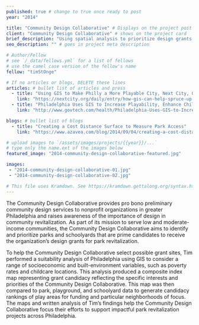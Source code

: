 ```yaml
---
published: true # change to true once ready to post
year: "2014"

title: "Community Design Collaborative" # Displays on the project post page
client: "Community Design Collaborative" # shows on the project card
brief_description: "Using spatial analysis to prioritize design grants in Philadelphia" # shows on the project card
seo_description: "" # goes in project meta description

# Author/Fellow
# see `/_data/fellows.yml` for a list of fellows
# use the camel case version of the fellow's name
fellow: "timStOnge"

# If no articles or blogs, DELETE these lines
articles: # bullet list of articles and press
  - title: "Using GIS to Make Philly a More Playable City, Next City, Oct 21, 2014"
    link: "https://nextcity.org/daily/entry/how-gis-can-help-spruce-up-philadelphias-playgrounds"
  - title: "Philadelphia Uses GIS to Increase Playability, Enhance Children's Lives, Government Technology, Nov 14. 2014"
    link: "http://www.govtech.com/health/Philadelphia-Uses-GIS-to-Increase-Playability-Enhance-Childrens-Lives.html"

blogs: # bullet list of blogs
  - title: "Creating a Cost Distance Surface to Measure Park Access"
    link: "https://www.azavea.com/blog/2014/09/04/creating-a-cost-distance-surface-to-measure-park-access/"

# upload images to `/assets/images/projects/{{year}}/...`
# type only the name.ext of the images below
featured_image: "2014-community-design-collaborative-featured.jpg"

images:
 - "2014-community-design-collaborative-01.jpg"
 - "2014-community-design-collaborative-02.jpg"

# This file uses Kramdown. See https://kramdown.gettalong.org/syntax.html for syntax
---
```

The Community Design Collaborative provides pro bono preliminary community design services to nonprofit organizations in greater Philadelphia and raises awareness of the importance of design in community revitalization. As part of its mission to serve low and moderate-income communities, the Community Design Collaborative aims to identify and prioritize parks and schoolyards that are prime candidates to receive the organization’s design grants for park revitalization.

To help the Community Design Collaborative select possible grant sites, Tim performed a suitability analysis of Philadelphia using GIS to consider a range of socioeconomic and built-environment variables, such as poverty rates and childcare locations. This analysis produced a composite index map representing grant candidacy reflecting the specific interests and priorities of the Community Design Collaborative. This map was then compared to park, playground, and schoolyard data to generate candidacy rankings of play areas for funding and particular neighborhoods of focus. The maps and written analysis of Tim’s findings help the Community Design Collaborative focus their efforts to support impactful park revitalization projects across Philadelphia.
